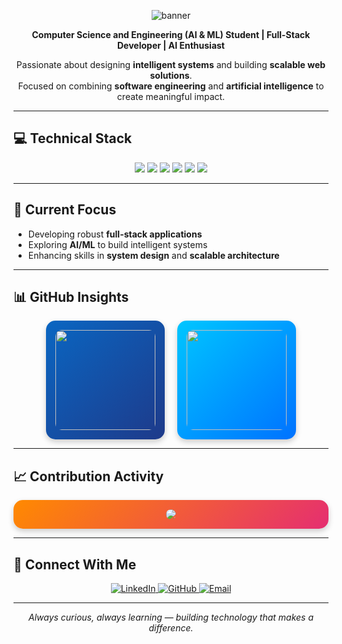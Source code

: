 <p align="center">
  <img src="https://capsule-render.vercel.app/api?type=waving&color=20C997&height=180&section=header&text=David%20Vensilin%20R&fontSize=40&fontColor=ffffff&animation=fadeIn&fontAlignY=35" alt="banner" />
</p>


<p align="center">
  <strong>Computer Science and Engineering (AI & ML) Student | Full-Stack Developer | AI Enthusiast</strong>
</p>

<p align="center">
  Passionate about designing <strong>intelligent systems</strong> and building <strong>scalable web solutions</strong>.<br>
  Focused on combining <strong>software engineering</strong> and <strong>artificial intelligence</strong> to create meaningful impact.
</p>

---

## 💻 Technical Stack  

<p align="center">
  <img src="https://img.shields.io/badge/Python-3776AB?style=for-the-badge&logo=python&logoColor=white" />
  <img src="https://img.shields.io/badge/Java-ED8B00?style=for-the-badge&logo=openjdk&logoColor=white" />
  <img src="https://img.shields.io/badge/Next.js-000000?style=for-the-badge&logo=nextdotjs&logoColor=white" />
  <img src="https://img.shields.io/badge/MongoDB-47A248?style=for-the-badge&logo=mongodb&logoColor=white" />
  <img src="https://img.shields.io/badge/MySQL-005C84?style=for-the-badge&logo=mysql&logoColor=white" />
  <img src="https://img.shields.io/badge/OOP-0081CB?style=for-the-badge&logo=dependabot&logoColor=white" />
</p>

---

## 🎯 Current Focus  

- Developing robust **full-stack applications**  
- Exploring **AI/ML** to build intelligent systems  
- Enhancing skills in **system design** and **scalable architecture**

---

## 📊 GitHub Insights  

<div align="center" style="display:flex; gap:20px; flex-wrap:wrap; justify-content:center;">

  <div style="background: linear-gradient(135deg, #0A66C2, #1e3a8a); border-radius:15px; padding:15px; box-shadow:0 4px 10px rgba(0,0,0,0.2);">
    <img src="https://github-readme-stats.vercel.app/api?username=DavidVensilinR&show_icons=true&theme=radical&hide_border=true&title_color=ffffff&icon_color=ffffff&text_color=ffffff" height="160" style="border-radius:10px;" />
  </div>

  <div style="background: linear-gradient(135deg, #00c6ff, #0072ff); border-radius:15px; padding:15px; box-shadow:0 4px 10px rgba(0,0,0,0.2);">
    <img src="https://github-readme-stats.vercel.app/api/top-langs/?username=DavidVensilinR&layout=compact&theme=radical&hide_border=true&title_color=ffffff&text_color=ffffff" height="160" style="border-radius:10px;" />
  </div>

</div>

---

## 📈 Contribution Activity  

<div align="center" style="background: linear-gradient(135deg, #ff8a00, #e52e71); padding:15px; border-radius:15px; box-shadow:0 4px 10px rgba(0,0,0,0.2);">
  <img src="https://github-readme-activity-graph.vercel.app/graph?username=DavidVensilinR&theme=react-dark&color=0A66C2&line=0A66C2&hide_border=true" style="border-radius:10px;" />
</div>

---


## 🤝 Connect With Me  

<p align="center">
  <a href="https://www.linkedin.com/in/david-vensilin-r-5262642a6/" target="_blank">
    <img src="https://img.shields.io/badge/LinkedIn-0A66C2?style=for-the-badge&logo=linkedin&logoColor=white" alt="LinkedIn"/>
  </a>
  <a href="https://github.com/davidVensilinr" target="_blank">
    <img src="https://img.shields.io/badge/GitHub-181717?style=for-the-badge&logo=github&logoColor=white" alt="GitHub"/>
  </a>
  <a href="mailto:kit27.am11@gmail.com">
    <img src="https://img.shields.io/badge/Email-D14836?style=for-the-badge&logo=gmail&logoColor=white" alt="Email"/>
  </a>
</p>

---

<p align="center">
  <i>Always curious, always learning — building technology that makes a difference.</i>
</p>
